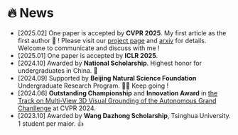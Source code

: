 # 🔥 News
- [2025.02] One paper is accepted by **CVPR 2025**. My first article as the first author 🥳 ! Please visit our [project page](https://pqh22.github.io/projects/ProxyTransformation/index.html) and [arxiv](https://arxiv.org/abs/2502.19247) for details. Welcome to communicate and discuss with me !
- [2025.01] One paper is accepted by **ICLR 2025**.
- [2024.10] Awarded by **National Scholarship**. Highest honor for undergraduates in China. 👏
- [2024.09] Supported by **Beijing Natural Science Foundation** Undergraduate Research Program. 🧑‍🔬️ Keep going !
- [2024.06] **Outstanding Championship** and **Innovation Award** in [the Track on Multi-View 3D Visual Grounding of the Autonomous Grand Chanllenge](https://opendrivelab.com/challenge2024/#multiview_3d_visual_grounding) at CVPR 2024.
- [2023.10] Awarded by **Wang Dazhong Scholarship**, Tsinghua University. 1 student per maior. 👍  


 
